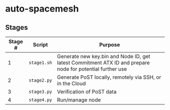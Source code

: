 # auto-spacemesh

## Stages

|Stage #|Script|Purpose|
|-------|------|-------|
|1|`stage1.sh`|Generate new key.bin and Node ID, get latest Commitment ATX ID and prepare node for potential further use|
|2|`stage2.py`|Generate PoST locally, remotely via SSH, or in the Cloud|
|3|`stage3.py`|Verification of PoST data|
|4|`stage4.py`|Run/manage node|
